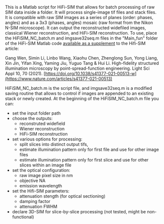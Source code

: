 This is a Matlab script for HiFi-SIM that allows for batch processing of raw SIM data inside a folder. It will process single-image tif files and stack files. It is compatible with raw SIM images as a series of planes (order: phases, angles) and as a 3x3 (phases, angles) mosaic (raw format from the Nikon N-SIM microscope). It can output the reconstructed widefiled images, classical Wiener reconstruction, and HiFi-SIM reconstruction.
To use, place the HiFiSIM_NC_batch.m and imgsave32seq.m files in the "Main_fun" folder of the HiFi-SIM Matlab code [available as a supplement](https://www.nature.com/articles/s41377-021-00513-w#Sec15) to the Hifi-SIM article:

Gang Wen, Simin Li, Linbo Wang, Xiaohu Chen, Zhenglong Sun, Yong Liang, Xin Jin, Yifan Xing, Yaming Jiu, Yuguo Tang & Hui Li.
High-fidelity structured illumination microscopy by point-spread-function engineering.
Light Sci Appl 10, 70 (2021).
[https://doi.org/10.1038/s41377-021-00513-w](https://www.nature.com/articles/s41377-021-00513)

HiFiSIM_NC_batch.m is the script file, and imgsave32seq.m is a modified saving routine that allows to control if images are appended to an existing stack or newly created. At the beginning of the HiFiSIM_NC_batch.m file you can:
- set the input folder path
- choose the outputs:
  - reconstruted widefield
  - Wiener reconstruction
  - HiFi-SIM reconstruction
- set various options for processing:
  - split slices into distinct output tifs,
  - estimate illumination pattern only for first file and use for other image files
  - estimate illumination pattern only for first slice and use for other slices within an image file
- set the optical configuration:
  - raw image pixel size in nm
  - objective NA
  - emission wavelength
- set the Hifi-SIM parameters:
    - attenuation stength (for optical sectioning)
    - damping factor
    - attenuation FWHM
- declare 3D-SIM for slice-by-slice processing (not tested, might be non-functional)
